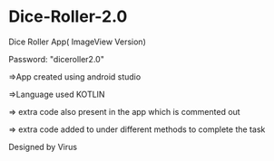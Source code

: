 # Dice-Roller-2.0
Dice Roller App( ImageView Version)


Password: "diceroller2.0"

=>App created using android studio

=>Language used KOTLIN

=> extra code also present in the app which is commented out

=> extra code added to under different methods to complete the task

Designed by Virus
